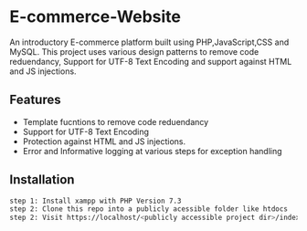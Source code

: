 # E-commerce-Website #
An introductory E-commerce platform built using PHP,JavaScript,CSS and MySQL.
This project uses various design patterns to remove code reduendancy, Support for UTF-8 Text Encoding and support against HTML and JS injections.

## Features

* Template fucntions to remove code reduendancy
* Support for UTF-8 Text Encoding
* Protection against HTML and JS injections.
* Error and Informative logging at various steps for exception handling

## Installation
```bash
step 1: Install xampp with PHP Version 7.3
step 2: Clone this repo into a publicly acessible folder like htdocs
step 2: Visit https://localhost/<publicly accessible project dir>/index.php
```

